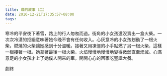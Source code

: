 ```yaml
---
title: 爛的故事（二）
date: 2016-12-21T17:35:57+08:00
tags: 
---
```


寒冷的平安夜下著雪，路上的行人匆匆而過。街角的小女孩還沒賣出一盒火柴。一次次冷漠的拒絕意味著她今晚不會有任何收入。心灰意冷的小女孩划動了一根火柴，燃燒的火柴讓她感到十分溫暖。接著又用凍僵的小手點燃了另一根火柴，這樣一根接著一根。她拿著最後一根火柴，火焰慢慢地慢慢地變得微弱直至熄滅。心滿意足的小女孩才上了她僕人開來的車，開開心心的回家吃聖誕大餐。

劇終